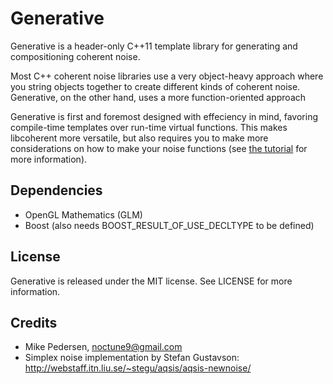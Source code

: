 Generative
===========
Generative is a header-only C++11 template library for generating and compositioning coherent noise.

Most C++ coherent noise libraries use a very object-heavy approach where you string objects together to create different kinds of coherent noise. Generative, on the other hand, uses a more function-oriented approach

Generative is first and foremost designed with effeciency in mind, favoring compile-time templates over run-time virtual functions. This makes libcoherent more versatile, but also requires you to make more considerations on how to make your noise functions (see [the tutorial][1] for more information).

Dependencies
------------
* OpenGL Mathematics (GLM)
* Boost (also needs BOOST_RESULT_OF_USE_DECLTYPE to be defined)

License
-------
Generative is released under the MIT license. See LICENSE for more information.

Credits
-------
* Mike Pedersen, noctune9@gmail.com
* Simplex noise implementation by Stefan Gustavson: http://webstaff.itn.liu.se/~stegu/aqsis/aqsis-newnoise/

[1]:https://github.com/Noctune/libcoherent/wiki/Tutorial
